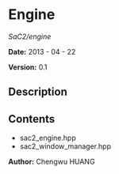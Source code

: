 # Engine
_SaC2/engine_

__Date:__ 2013 - 04 - 22

__Version:__ 0.1

## Description

## Contents

- sac2_engine.hpp
- sac2_window_manager.hpp

__Author:__ Chengwu HUANG